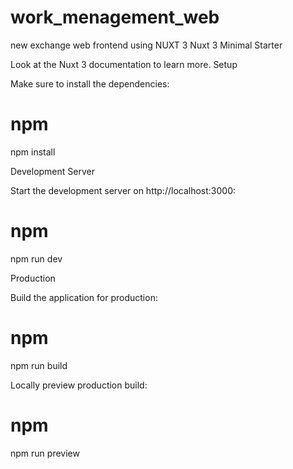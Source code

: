 # work_menagement_web
new exchange web frontend using NUXT 3
Nuxt 3 Minimal Starter

Look at the Nuxt 3 documentation to learn more.
Setup

Make sure to install the dependencies:

# npm
npm install

Development Server

Start the development server on http://localhost:3000:

# npm
npm run dev

Production

Build the application for production:

# npm
npm run build

Locally preview production build:

# npm
npm run preview
